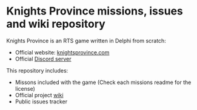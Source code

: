 # Knights Province missions, issues and wiki repository

Knights Province is an RTS game written in Delphi from scratch:

 - Official website: [knightsprovince.com](http://knightsprovince.com)
 - Official [Discord server](https://discord.gg/yw4BTgE)

This repository includes:

 - Missons included with the game (Check each missions readme for the license)
 - Official project [wiki](https://github.com/Kromster80/knights_province/wiki)
 - Public issues tracker
